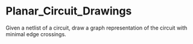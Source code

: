 # Planar_Circuit_Drawings
Given a netlist of a circuit, draw a graph representation of the circuit with minimal edge crossings.
